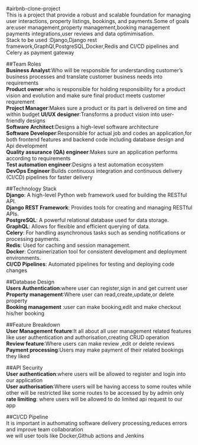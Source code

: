 #airbnb-clone-project  
This  is a project that provide a robust and scalable foundation for managing user interactions, property listings, bookings, and payments.Some of goals are:user management,property management,booking management payments integrations,user reviews and data optimimisation.  
Stack to be used :Django,Django rest framework,GraphQl,PostgreSQL,Docker,Redis and CI/CD pipelines and Celery as payment gateway  

##Team Roles  
**Business Analyst**:Who will be responsible for understanding customer’s business processes and translate customer business needs into requirements  
**Product owner**:who is responsible for holding responsibility for a product vision and evolution and make sure final product meets customer requrement  
**Project Manager**:Makes sure a product or its part is delivered on time and within budget
**UI/UX designer**:Transforms a product vision into user-friendly designs  
**Software Architect**:Designs a high-level software architecture  
**Software Developer**:Responsible for actual job and codes an application,for both frontend features and backend code including database design and Api development  
**Quality assurance (QA) engineer**:Makes sure an application performs according to requirements   
**Test automation engineer**:Designs a test automation ecosystem  
**DevOps Engineer**:Builds continuous integration and continuous delivery (CI/CD) pipelines for faster delivery  

##Technology Stack  
**Django**: A high-level Python web framework used for building the RESTful API.  
**Django REST Framework**: Provides tools for creating and managing RESTful APIs.  
**PostgreSQL**: A powerful relational database used for data storage.  
**GraphQL**: Allows for flexible and efficient querying of data.  
**Celery**: For handling asynchronous tasks such as sending notifications or processing payments.  
**Redis**: Used for caching and session management.  
**Docker**: Containerization tool for consistent development and deployment environments.  
**CI/CD Pipelines**: Automated pipelines for testing and deploying code changes  

##Database Design  
**Users Authentication**:where user can register,sign in and get current user  
**Property management**:Where user can read,create,update,or delete property  
**Booking management** :user can make booking,edit and make checkout his/her booking  

##Feature Breakdown  
**User Management feature**:It all about all user management related features like user authentication and authorisation,creating CRUD operation  
**Review feature**:Where users can make review ,edit or delete reviews  
**Payment processing**:Users may make payment of their related bookings they liked  

##API Security  
**User authentication**:where users will be allowed to register and login into our application  
**User authorisation**:Where users will be having access to some routes while other will be restricted like some routes to be accessed by by admin only  
**rate limiting**: where users will be allowed to do limited api request to our app  

##CI/CD Pipeline  
It is important in authomating software delivery  processing,reduces errors and improve team collaboration  
we will user tools like Docker,Github actions and Jenkins  

